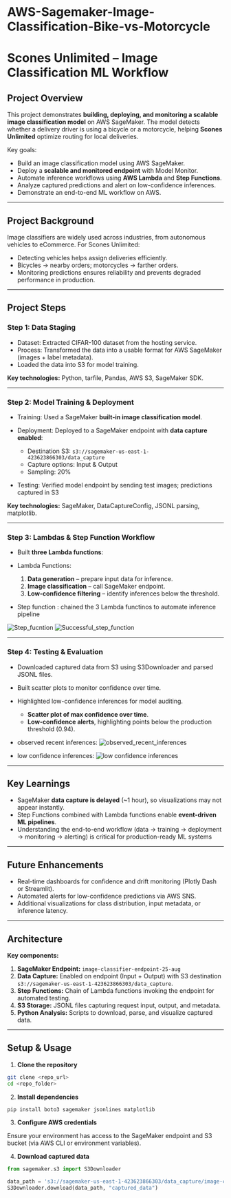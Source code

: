 # AWS-Sagemaker-Image-Classification-Bike-vs-Motorcycle

# Scones Unlimited – Image Classification ML Workflow
## Project Overview

This project demonstrates **building, deploying, and monitoring a scalable image classification model** on AWS SageMaker. The model detects whether a delivery driver is using a bicycle or a motorcycle, helping **Scones Unlimited** optimize routing for local deliveries.

Key goals:

* Build an image classification model using AWS SageMaker.
* Deploy a **scalable and monitored endpoint** with Model Monitor.
* Automate inference workflows using **AWS Lambda** and **Step Functions**.
* Analyze captured predictions and alert on low-confidence inferences.
* Demonstrate an end-to-end  ML workflow on AWS.

---

## Project Background

Image classifiers are widely used across industries, from autonomous vehicles to eCommerce. For Scones Unlimited:

* Detecting vehicles helps assign deliveries efficiently.
* Bicycles → nearby orders; motorcycles → farther orders.
* Monitoring predictions ensures reliability and prevents degraded performance in production.

---

## Project Steps

### **Step 1: Data Staging**

* Dataset: Extracted CIFAR-100 dataset from the hosting service.
* Process: Transformed the data into a usable format for AWS SageMaker (images + label metadata).
* Loaded the data into S3 for model training.

**Key technologies:** Python, tarfile, Pandas, AWS S3, SageMaker SDK.

---

### **Step 2: Model Training & Deployment**

* Training: Used a SageMaker **built-in image classification model**.
* Deployment: Deployed to a SageMaker endpoint with **data capture enabled**:

    * Destination S3: `s3://sagemaker-us-east-1-423623866303/data_capture`
    * Capture options: Input & Output
    * Sampling: 20%

* Testing: Verified model endpoint by sending test images; predictions captured in S3 

**Key technologies:** SageMaker, DataCaptureConfig, JSONL parsing, matplotlib.

---

### **Step 3: Lambdas & Step Function Workflow**

* Built **three Lambda functions**:
- Lambda Functions:
  1. **Data generation** – prepare input data for inference.
  2. **Image classification** – call SageMaker endpoint.
  3. **Low-confidence filtering** – identify inferences below the threshold.

- Step function : chained the 3 Lambda functinos to automate inference pipeline

![Step_fucntion](imgs/stepfunctions_graph.png)
![Successful_step_function](imgs/screenshot_suceeded.png)

---

### **Step 4: Testing & Evaluation**
* Downloaded captured data from S3 using S3Downloader and parsed JSONL files.
* Built scatter plots to monitor confidence over time.
* Highlighted low-confidence inferences for model auditing.

  * **Scatter plot of max confidence over time**.
  * **Low-confidence alerts**, highlighting points below the production threshold (0.94).

- observed recent inferences:
![observed_recent_inferences](imgs/observed_recent_inferences.png)

- low confidence inferences:
![low confidence inferences](imgs/low_confidence_inferences.png)
---


## Key Learnings

* SageMaker **data capture is delayed** (\~1 hour), so visualizations may not appear instantly.
* Step Functions combined with Lambda functions enable **event-driven ML pipelines**.
* Understanding the end-to-end workflow (data → training → deployment → monitoring → alerting) is critical for production-ready ML systems

---

## Future Enhancements

* Real-time dashboards for confidence and drift monitoring (Plotly Dash or Streamlit).
* Automated alerts for low-confidence predictions via AWS SNS.
* Additional visualizations for class distribution, input metadata, or inference latency.

---

## Architecture


**Key components:**

1. **SageMaker Endpoint:** `image-classifier-endpoint-25-aug`
2. **Data Capture:** Enabled on endpoint (Input + Output) with S3 destination `s3://sagemaker-us-east-1-423623866303/data_capture`.
3. **Step Functions:** Chain of Lambda functions invoking the endpoint for automated testing.
4. **S3 Storage:** JSONL files capturing request input, output, and metadata.
5. **Python Analysis:** Scripts to download, parse, and visualize captured data.

---

## Setup & Usage

1. **Clone the repository**

```bash
git clone <repo_url>
cd <repo_folder>
```

2. **Install dependencies**

```bash
pip install boto3 sagemaker jsonlines matplotlib
```

3. **Configure AWS credentials**

Ensure your environment has access to the SageMaker endpoint and S3 bucket (via AWS CLI or environment variables).

4. **Download captured data**

```python
from sagemaker.s3 import S3Downloader

data_path = 's3://sagemaker-us-east-1-423623866303/data_capture/image-classifier-endpoint-25-aug/'
S3Downloader.download(data_path, "captured_data")
```
